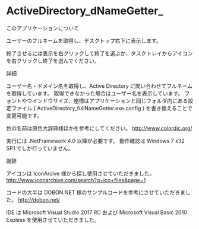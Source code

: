 ﻿# ActiveDirectory_dNameGetter_

このアプリケーションについて

ユーザーのフルネームを取得し、デスクトップ右下に表示します。

終了させるには表示を右クリックして終了を選ぶか、タスクトレイからアイコンを右クリックし終了を選んでください。


詳細

ユーザー名・ドメイン名を取得し、Active Directory に問い合わせてフルネームを取得しています。
取得できなかった場合はユーザー名を表示しています。
フォントやウインドウサイズ、座標はアプリケーションと同じフォルダ内にある設定ファイル
 ( ActiveDirectory_fullNameGetter.exe.config ) を書き換えることで変更可能です。

色の名前は原色大辞典様ほかを参考にしてください。
http://www.colordic.org/



実行には .NetFramework 4.0 以降が必要です。
動作確認は Windows 7 x32 SP1 でしか行っていません。



謝辞

アイコンは IconArcive 様から探し使用させていただきました。
http://www.iconarchive.com/search?q=ico+files&page=1

コードの大半は DOBON.NET 様のサンプルコードを参考にさせていただきました。
http://dobon.net/

IDE は Microsoft Visual Studio 2017 RC および 
Microsoft Visual Basic 2010 Expless を使用させていただきました。
